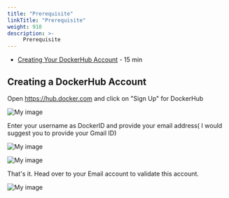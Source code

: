 ```yaml
---
title: "Prerequisite"
linkTitle: "Prerequisite"
weight: 910
description: >-
     Prerequisite
---
```


- [Creating Your DockerHub Account](#creating-your-dockerhub-account) - 15 min

## Creating a DockerHub Account

Open https://hub.docker.com and click on "Sign Up" for DockerHub

![My image](dockerhub1.png)

Enter your username as DockerID and provide your email address( I would suggest you to provide your Gmail ID)

![My image](dockerhub2.png)


![My image](dockerhub3.png)

That's it. Head over to your Email account to validate this account.


![My image](dockerhub4.png)
